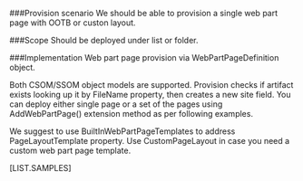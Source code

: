 <properties
	  pageTitle="WebPartPageDefinition"
    pageName="WebPartPageDefinition"
        parentPageId="spmeta2/definitions/sharepoint-foundation"
/>

###Provision scenario
We should be able to provision a single web part page with OOTB or custon layout.

###Scope
Should be deployed under list or folder.

###Implementation
Web part page provision via WebPartPageDefinition object.

Both CSOM/SSOM object models are supported. Provision checks if artifact exists looking up it by FileName property, then creates a new site field. 
You can deploy either single page or a set of the pages using AddWebPartPage() extension method as per following examples.

We suggest to use BuiltInWebPartPageTemplates to address PageLayoutTemplate property. Use CustomPageLayout in case you need a custom web part page template.

[LIST.SAMPLES]